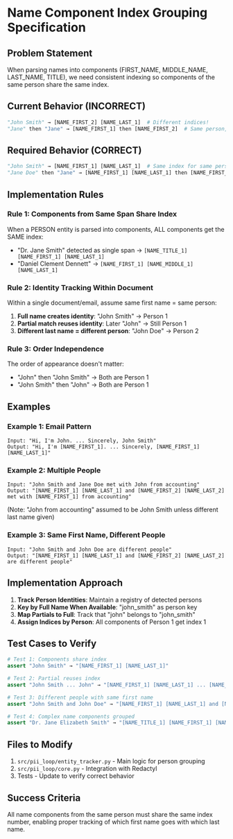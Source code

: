 # Name Component Index Grouping Specification

## Problem Statement

When parsing names into components (FIRST_NAME, MIDDLE_NAME, LAST_NAME, TITLE), we need consistent indexing so components of the same person share the same index.

## Current Behavior (INCORRECT)

```python
"John Smith" → [NAME_FIRST_2] [NAME_LAST_1]  # Different indices!
"Jane" then "Jane" → [NAME_FIRST_1] then [NAME_FIRST_2]  # Same person, different indices
```

## Required Behavior (CORRECT)

```python
"John Smith" → [NAME_FIRST_1] [NAME_LAST_1]  # Same index for same person
"Jane Doe" then "Jane" → [NAME_FIRST_1] [NAME_LAST_1] then [NAME_FIRST_1]  # Reuses index
```

## Implementation Rules

### Rule 1: Components from Same Span Share Index
When a PERSON entity is parsed into components, ALL components get the SAME index:
- "Dr. Jane Smith" detected as single span → `[NAME_TITLE_1] [NAME_FIRST_1] [NAME_LAST_1]`
- "Daniel Clement Dennett" → `[NAME_FIRST_1] [NAME_MIDDLE_1] [NAME_LAST_1]`

### Rule 2: Identity Tracking Within Document
Within a single document/email, assume same first name = same person:

1. **Full name creates identity**: "John Smith" → Person 1
2. **Partial match reuses identity**: Later "John" → Still Person 1
3. **Different last name = different person**: "John Doe" → Person 2

### Rule 3: Order Independence
The order of appearance doesn't matter:
- "John" then "John Smith" → Both are Person 1
- "John Smith" then "John" → Both are Person 1

## Examples

### Example 1: Email Pattern
```
Input: "Hi, I'm John. ... Sincerely, John Smith"
Output: "Hi, I'm [NAME_FIRST_1]. ... Sincerely, [NAME_FIRST_1] [NAME_LAST_1]"
```

### Example 2: Multiple People
```
Input: "John Smith and Jane Doe met with John from accounting"
Output: "[NAME_FIRST_1] [NAME_LAST_1] and [NAME_FIRST_2] [NAME_LAST_2] met with [NAME_FIRST_1] from accounting"
```
(Note: "John from accounting" assumed to be John Smith unless different last name given)

### Example 3: Same First Name, Different People
```
Input: "John Smith and John Doe are different people"
Output: "[NAME_FIRST_1] [NAME_LAST_1] and [NAME_FIRST_2] [NAME_LAST_2] are different people"
```

## Implementation Approach

1. **Track Person Identities**: Maintain a registry of detected persons
2. **Key by Full Name When Available**: "john_smith" as person key
3. **Map Partials to Full**: Track that "john" belongs to "john_smith"
4. **Assign Indices by Person**: All components of Person 1 get index 1

## Test Cases to Verify

```python
# Test 1: Components share index
assert "John Smith" → "[NAME_FIRST_1] [NAME_LAST_1]"

# Test 2: Partial reuses index  
assert "John Smith ... John" → "[NAME_FIRST_1] [NAME_LAST_1] ... [NAME_FIRST_1]"

# Test 3: Different people with same first name
assert "John Smith and John Doe" → "[NAME_FIRST_1] [NAME_LAST_1] and [NAME_FIRST_2] [NAME_LAST_2]"

# Test 4: Complex name components grouped
assert "Dr. Jane Elizabeth Smith" → "[NAME_TITLE_1] [NAME_FIRST_1] [NAME_MIDDLE_1] [NAME_LAST_1]"
```

## Files to Modify

1. `src/pii_loop/entity_tracker.py` - Main logic for person grouping
2. `src/pii_loop/core.py` - Integration with Redactyl
3. Tests - Update to verify correct behavior

## Success Criteria

All name components from the same person must share the same index number, enabling proper tracking of which first name goes with which last name.